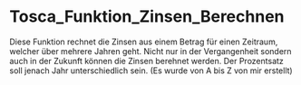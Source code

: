 # Tosca_Funktion_Zinsen_Berechnen
Diese Funktion rechnet die Zinsen aus einem Betrag für einen Zeitraum, welcher über mehrere Jahren geht. Nicht nur in der Vergangenheit sondern auch in der Zukunft können die Zinsen berehnet werden. Der Prozentsatz soll jenach Jahr unterschiedlich sein. (Es wurde von A bis Z von mir erstellt)
